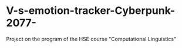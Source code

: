 # V-s-emotion-tracker-Cyberpunk-2077-
Project on the program of the HSE course "Computational Linguistics"
